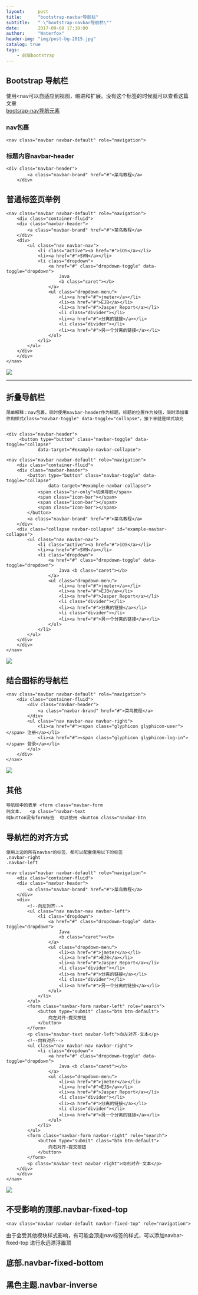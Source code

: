 ```yaml
---
layout:     post
title:      "bootstrap-navbar导航栏"
subtitle:   " \"bootstrap-navbar导航栏\""
date:       2017-09-08 17:10:00
author:     "Waterfox"
header-img: "img/post-bg-2015.jpg"
catalog: true
tags:
    - 前端bootstrap
---
```


## Bootstrap 导航栏<nav class="navbar navbar-default" role="navigation">
使用<nav可以自适应到视图，缩进和扩展。没有这个标签的时候就可以查看这篇文章  
[bootsrap-nav导航元素](./2017-09-06-bootsrap-nav导航元素-2017.markdown)


### nav包裹
```
<nav class="navbar navbar-default" role="navigation">
```

### 标题内容navbar-header
```
<div class="navbar-header">
        <a class="navbar-brand" href="#">菜鸟教程</a>
    </div>
```
## 普通标签页举例
```
<nav class="navbar navbar-default" role="navigation">
    <div class="container-fluid">
    <div class="navbar-header">
        <a class="navbar-brand" href="#">菜鸟教程</a>
    </div>
    <div>
        <ul class="nav navbar-nav">
            <li class="active"><a href="#">iOS</a></li>
            <li><a href="#">SVN</a></li>
            <li class="dropdown">
                <a href="#" class="dropdown-toggle" data-toggle="dropdown">
                    Java
                    <b class="caret"></b>
                </a>
                <ul class="dropdown-menu">
                    <li><a href="#">jmeter</a></li>
                    <li><a href="#">EJB</a></li>
                    <li><a href="#">Jasper Report</a></li>
                    <li class="divider"></li>
                    <li><a href="#">分离的链接</a></li>
                    <li class="divider"></li>
                    <li><a href="#">另一个分离的链接</a></li>
                </ul>
            </li>
        </ul>
    </div>
    </div>
</nav>
```
![](http://www.runoob.com/wp-content/uploads/2014/06/C927D25C-CA7D-4FD1-8651-5680874BBE3E.jpg)


---

## 折叠导航栏
	简单解释：nav包裹，同时使用navbar-header作为标题，标题的位置作为按钮，同时添加事件和样式class="navbar-toggle" data-toggle="collapse"，接下来就是样式填充
	
	
	<div class="navbar-header">
		 <button type="button" class="navbar-toggle" data-toggle="collapse"
                data-target="#example-navbar-collapse">


```
<nav class="navbar navbar-default" role="navigation">
    <div class="container-fluid">
    <div class="navbar-header">
        <button type="button" class="navbar-toggle" data-toggle="collapse"
                data-target="#example-navbar-collapse">
            <span class="sr-only">切换导航</span>
            <span class="icon-bar"></span>
            <span class="icon-bar"></span>
            <span class="icon-bar"></span>
        </button>
        <a class="navbar-brand" href="#">菜鸟教程</a>
    </div>
    <div class="collapse navbar-collapse" id="example-navbar-collapse">
        <ul class="nav navbar-nav">
            <li class="active"><a href="#">iOS</a></li>
            <li><a href="#">SVN</a></li>
            <li class="dropdown">
                <a href="#" class="dropdown-toggle" data-toggle="dropdown">
                    Java <b class="caret"></b>
                </a>
                <ul class="dropdown-menu">
                    <li><a href="#">jmeter</a></li>
                    <li><a href="#">EJB</a></li>
                    <li><a href="#">Jasper Report</a></li>
                    <li class="divider"></li>
                    <li><a href="#">分离的链接</a></li>
                    <li class="divider"></li>
                    <li><a href="#">另一个分离的链接</a></li>
                </ul>
            </li>
        </ul>
    </div>
    </div>
</nav>
```
![](http://www.runoob.com/wp-content/uploads/2014/06/98B4B325-7C69-4C93-8419-8B77D12395D5.jpg)


## 结合图标的导航栏
```
<nav class="navbar navbar-default" role="navigation"> 
    <div class="container-fluid"> 
        <div class="navbar-header"> 
            <a class="navbar-brand" href="#">菜鸟教程</a> 
        </div> 
        <ul class="nav navbar-nav navbar-right"> 
            <li><a href="#"><span class="glyphicon glyphicon-user"></span> 注册</a></li> 
            <li><a href="#"><span class="glyphicon glyphicon-log-in"></span> 登录</a></li> 
        </ul> 
    </div> 
</nav>
```
![](http://www.runoob.com/wp-content/uploads/2014/06/64E5993E-ED1A-4B72-AE90-50076B78224D.jpg)



## 其他
```
导航栏中的表单 <form class="navbar-form  
纯文本.   <p class="navbar-text
纯button没有form标签  可以使用 <button class="navbar-btn
```

## 导航栏的对齐方式
	使用上边的所有navbar的标签，都可以配套使用以下的标签
	.navbar-right
	.navbar-left
```
<nav class="navbar navbar-default" role="navigation">
    <div class="container-fluid">
    <div class="navbar-header">
        <a class="navbar-brand" href="#">菜鸟教程</a>
    </div>
    <div>
        <!--向左对齐-->
        <ul class="nav navbar-nav navbar-left">
            <li class="dropdown">
                <a href="#" class="dropdown-toggle" data-toggle="dropdown">
                    Java
                    <b class="caret"></b>
                </a>
                <ul class="dropdown-menu">
                    <li><a href="#">jmeter</a></li>
                    <li><a href="#">EJB</a></li>
                    <li><a href="#">Jasper Report</a></li>
                    <li class="divider"></li>
                    <li><a href="#">分离的链接</a></li>
                    <li class="divider"></li>
                    <li><a href="#">另一个分离的链接</a></li>
                </ul>
            </li>
        </ul>
        <form class="navbar-form navbar-left" role="search">
            <button type="submit" class="btn btn-default">
                向左对齐-提交按钮
            </button>
        </form>
        <p class="navbar-text navbar-left">向左对齐-文本</p>
        <!--向右对齐-->
        <ul class="nav navbar-nav navbar-right">
            <li class="dropdown">
                <a href="#" class="dropdown-toggle" data-toggle="dropdown">
                    Java <b class="caret"></b>
                </a>
                <ul class="dropdown-menu">
                    <li><a href="#">jmeter</a></li>
                    <li><a href="#">EJB</a></li>
                    <li><a href="#">Jasper Report</a></li>
                    <li class="divider"></li>
                    <li><a href="#">分离的链接</a></li>
                    <li class="divider"></li>
                    <li><a href="#">另一个分离的链接</a></li>
                </ul>
            </li>
        </ul>
        <form class="navbar-form navbar-right" role="search">
            <button type="submit" class="btn btn-default">
                向右对齐-提交按钮
            </button>
        </form>
        <p class="navbar-text navbar-right">向右对齐-文本</p>
    </div>
    </div>
</nav>
```
![](http://www.runoob.com/wp-content/uploads/2014/06/B4F6F15B-EFAC-44D7-A577-2F36ED59252C.jpg)

## 不受影响的顶部.navbar-fixed-top
	<nav class="navbar navbar-default navbar-fixed-top" role="navigation">
由于会受其他模块样式影响，有可能会顶走nav标签的样式，可以添加navbar-fixed-top 进行永远漂浮置顶

## 底部.navbar-fixed-bottom
## 黑色主题.navbar-inverse